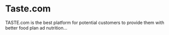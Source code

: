 # Taste.com
TASTE.com is the best platform for potential customers to provide them with better food plan ad nutrition... 
